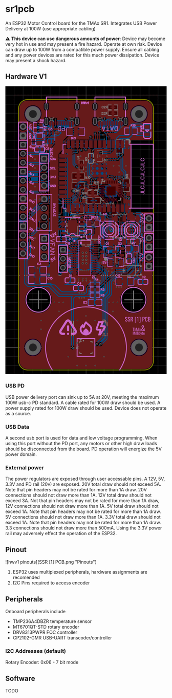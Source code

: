 # sr1pcb
An ESP32 Motor Control board for the TMAx SR1.
Integrates USB Power Delivery at 100W (use appropriate cabling)

:warning: **This device can use dangerous amounts of power**: Device may become very hot in use and may present a fire hazard. Operate at own risk.
Device can draw up to 100W from a compatible power supply. Ensure all cabling and any power devices are rated for this much power dissipation.
Device may present a shock hazard.

## Hardware V1
![hardware v1 pcb](HWv1.png "Hardware Version 1")
### USB PD
USB power delivery port can sink up to 5A at 20V, meeting the maximum 100W usb-c PD standard.
A cable rated for 100W draw should be used. A power supply rated for 100W draw should be used.
Device does not operate as a source.
### USB Data
A second usb port is used for data and low voltage programming.
When using this port without the PD port, any motors or other high draw loads should be disconnected from the board.
PD operation will energize the 5V power domain.
### External power
The power regulators are exposed through user accessable pins.
A 12V, 5V, 3.3V and PD rail (20v) are exposed.
20V total draw should not exceed 5A. Note that pin headers may not be rated for more than 1A draw. 20V connections should not draw more than 1A.
12V total draw should not exceed 3A. Not that pin headers may not be rated for more than 1A draw, 12V connections should not draw more than 1A.
5V total draw should not exceed 1A. Note that pin headers may not be rated for more than 1A draw. 5V connections should not draw more than 1A.
3.3V total draw should not exceed 1A. Note that pin headers may not be rated for more than 1A draw. 3.3 connections should not draw more than 500mA.
Using the 3.3V power rail may adversely effect the operation of the ESP32.

## Pinout
![hwv1 pinouts](SSR [1] PCB.png "Pinouts")
1) ESP32 uses multiplexed peripherals, hardware assignments are recomended
2) I2C Pins required to access encoder

## Peripherals
Onboard peripherals include 
* TMP236A4DBZR temperature sensor
* MT6701QT-STD rotary encoder
* DRV8313PWPR FOC controller
* CP2102-GMR USB-UART transcoder/controller

### I2C Addresses (default)
Rotary Encoder: 0x06 - 7 bit mode

## Software
TODO

